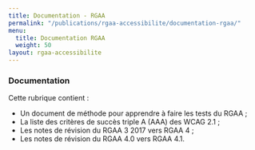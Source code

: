 ```yaml
---
title: Documentation - RGAA
permalink: "/publications/rgaa-accessibilite/documentation-rgaa/"
menu:
  title: Documentation RGAA
  weight: 50
layout: rgaa-accessibilite
---
```


### Documentation

Cette rubrique contient :

* Un document de méthode pour apprendre à faire les tests du RGAA ;
* La liste des critères de succès triple A (AAA) des WCAG 2.1 ;
* Les notes de révision du RGAA 3 2017 vers RGAA 4 ;
* Les notes de révision du RGAA 4.0 vers RGAA 4.1.
